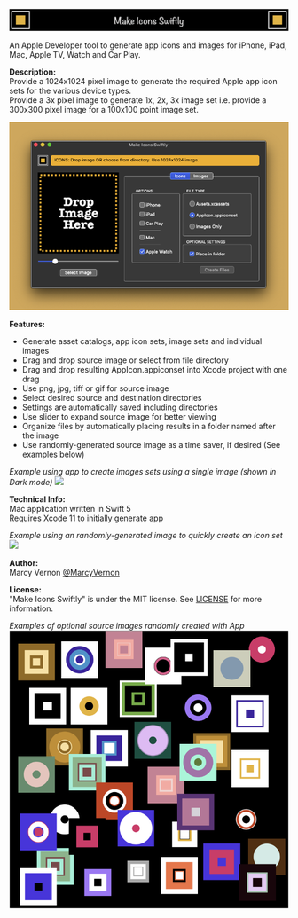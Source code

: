 ![](GitHub-Images/Logo.png) 

An Apple Developer tool to generate app icons and images for iPhone, iPad, Mac, Apple TV, Watch and Car Play.

**Description:** \
Provide a 1024x1024 pixel image to generate the required Apple app icon sets for the various device types. \
Provide a 3x pixel image to generate 1x, 2x, 3x image set i.e. provide a 300x300 pixel image for a 100x100 point image set. 

![](GitHub-Images/ScreenShot.png) 

**Features:** 
- Generate asset catalogs, app icon sets, image sets and individual images
- Drag and drop source image or select from file directory
- Drag and drop resulting AppIcon.appiconset into Xcode project with one drag
- Use png, jpg, tiff or gif for source image
- Select desired source and destination directories
- Settings are automatically saved including directories
- Use slider to expand source image for better viewing
- Organize files by automatically placing results in a folder named after the image
- Use randomly-generated source image as a time saver, if desired (See examples below)

*Example using app to create images sets using a single image (shown in Dark mode)*
![](GitHub-Images/MIS1.gif)

**Technical Info:** \
Mac application written in Swift 5 \
Requires Xcode 11 to initially generate app

*Example using an randomly-generated image to quickly create an icon set*
![](GitHub-Images/MIS2.gif)

**Author:** \
Marcy Vernon [@MarcyVernon](https://twitter.com/MarcyVernon)

**License:** \
"Make Icons Swiftly" is under the MIT license. See [LICENSE](/LICENSE.md) for more information.

*Examples of optional source images randomly created with App*
![](GitHub-Images/EasterEgg.png)

